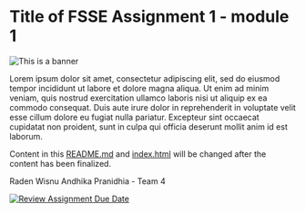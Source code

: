 # Title of FSSE Assignment 1 - module 1

![This is a banner](https://i.pinimg.com/564x/05/b8/89/05b889f1acd97e2018d73cdb8b6c0d93.jpg)

Lorem ipsum dolor sit amet, consectetur adipiscing elit, sed do eiusmod tempor incididunt ut labore et dolore magna aliqua. Ut enim ad minim veniam, quis nostrud exercitation ullamco laboris nisi ut aliquip ex ea commodo consequat. Duis aute irure dolor in reprehenderit in voluptate velit esse cillum dolore eu fugiat nulla pariatur. Excepteur sint occaecat cupidatat non proident, sunt in culpa qui officia deserunt mollit anim id est laborum.

Content in this [README.md](https://github.com/RevoU-FSSE-4/module-1-RWAndhika/blob/main/README.md) and [index.html](https://github.com/RevoU-FSSE-4/module-1-RWAndhika/blob/main/index.html) will be changed after the content has been finalized.

Raden Wisnu Andhika Pranidhia - Team 4

[![Review Assignment Due Date](https://classroom.github.com/assets/deadline-readme-button-24ddc0f5d75046c5622901739e7c5dd533143b0c8e959d652212380cedb1ea36.svg)](https://classroom.github.com/a/J5s2e_vk)